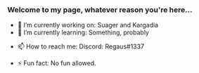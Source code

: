 <!-- **Regaus/Regaus** is a ✨ _special_ ✨ repository because its `README.md` (this file) appears on your GitHub profile. -->

### Welcome to my page, whatever reason you're here...

- 🔭 I’m currently working on: Suager and Kargadia
- 🌱 I’m currently learning: Something, probably
<!-- - 👯 I’m looking to collaborate on: nothing -->
<!-- - 🤔 I’m looking for help with: nothing -->
<!-- - 💬 Ask me about: Something, probably -->
- 📫 How to reach me: Discord: Regaus#1337
<!-- - 😄 Pronouns: he/him -->
- ⚡ Fun fact: No fun allowed.
